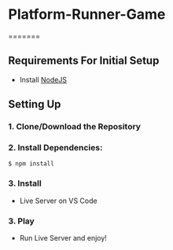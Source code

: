 # Platform-Runner-Game
=======
## Requirements For Initial Setup
- Install [NodeJS](https://nodejs.org/en/)

## Setting Up
### 1. Clone/Download the Repository

### 2. Install Dependencies:
`$ npm install`

### 3. Install
- Live Server on VS Code

### 3. Play
- Run Live Server and enjoy!
